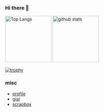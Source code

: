 ### Hi there 👋

<p align="left"> 
  <img alt="Top Langs" height="150px" src="https://github-readme-stats.vercel.app/api/top-langs/?username=discoNeko&layout=compact&show_icons=true&theme=onedark" />
  <img alt="github stats" height="150px" src="https://github-readme-stats.vercel.app/api?username=discoNeko&theme=onedark&show_icons=ture" />
</p>

[![trophy](https://github-profile-trophy.vercel.app/?username=discoNeko&theme=onedark&column=7)](https://github.com/ryo-ma/github-profile-trophy)

### misc

* [profile](https://scrapbox.io/takmurat/Resume)
* [gist](https://gist.github.com/discoNeko)
* [scrapbox](https://scrapbox.io/takmurat/)

<!--
**discoNeko/discoNeko** is a ✨ _special_ ✨ repository because its `README.md` (this file) appears on your GitHub profile.

Here are some ideas to get you started:

- 🔭 I’m currently working on ...
- 🌱 I’m currently learning ...
- 👯 I’m looking to collaborate on ...
- 🤔 I’m looking for help with ...
- 💬 Ask me about ...
- 📫 How to reach me: ...
- 😄 Pronouns: ...
- ⚡ Fun fact: ...
-->
